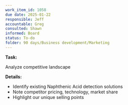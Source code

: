 ```yaml
---
work_item_id: 1058
due date: 2025-01-22
responsible: Jeff
accountable: Greg
consulted: Shawn
informed: Board
status: To-do
folder: 90 days/Business development/Marketing
---
```


**Task:**

Analyze competitive landscape

**Details:**

- Identify existing Naphthenic Acid detection solutions
- Note competitor pricing, technology, market share
- Highlight our unique selling points

